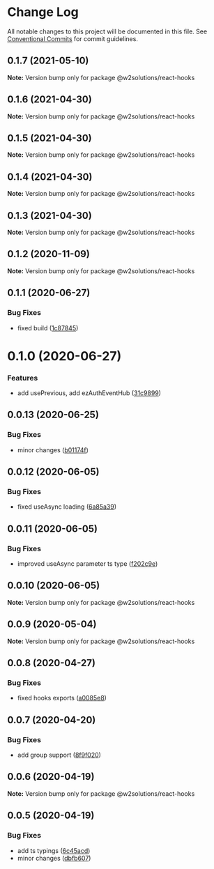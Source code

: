 # Change Log

All notable changes to this project will be documented in this file.
See [Conventional Commits](https://conventionalcommits.org) for commit guidelines.

## 0.1.7 (2021-05-10)

**Note:** Version bump only for package @w2solutions/react-hooks





## 0.1.6 (2021-04-30)

**Note:** Version bump only for package @w2solutions/react-hooks





## 0.1.5 (2021-04-30)

**Note:** Version bump only for package @w2solutions/react-hooks





## 0.1.4 (2021-04-30)

**Note:** Version bump only for package @w2solutions/react-hooks





## 0.1.3 (2021-04-30)

**Note:** Version bump only for package @w2solutions/react-hooks





## 0.1.2 (2020-11-09)

**Note:** Version bump only for package @w2solutions/react-hooks





## 0.1.1 (2020-06-27)


### Bug Fixes

* fixed build ([1c87845](https://github.com/w2solutions/react-helper/commit/1c878457b77a6ad034586491f44f08dcd74bfa15))





# 0.1.0 (2020-06-27)


### Features

* add usePrevious, add ezAuthEventHub ([31c9899](https://github.com/w2solutions/react-helper/commit/31c9899336c8ebee0caa1b0eaa0cd81386b87aa5))





## 0.0.13 (2020-06-25)


### Bug Fixes

* minor changes ([b01174f](https://github.com/w2solutions/react-helper/commit/b01174fcfae6bfa76c4b0f6a13bbef4ad923d37e))





## 0.0.12 (2020-06-05)


### Bug Fixes

* fixed useAsync loading ([6a85a39](https://github.com/w2solutions/react-helper/commit/6a85a39a80bd32c89d368234451ab33d48d01ffe))





## 0.0.11 (2020-06-05)


### Bug Fixes

* improved useAsync parameter ts type ([f202c9e](https://github.com/w2solutions/react-helper/commit/f202c9e0ab50f2768c9ddecce7f37528df240175))





## 0.0.10 (2020-06-05)

**Note:** Version bump only for package @w2solutions/react-hooks





## 0.0.9 (2020-05-04)

**Note:** Version bump only for package @w2solutions/react-hooks





## 0.0.8 (2020-04-27)


### Bug Fixes

* fixed hooks exports ([a0085e8](https://github.com/w2solutions/react-helper/commit/a0085e865c5ca3054a1330cf9cadc39d37d20423))





## 0.0.7 (2020-04-20)


### Bug Fixes

* add group support ([8f9f020](https://github.com/w2solutions/react-helper/commit/8f9f0207bdbabc38b8a5ff2c8f9cc693be68302b))





## 0.0.6 (2020-04-19)

**Note:** Version bump only for package @w2solutions/react-hooks





## 0.0.5 (2020-04-19)

### Bug Fixes

- add ts typings ([6c45acd](https://github.com/w2solutions/react-helper/commit/6c45acd1316b7cbb37f00f5614d9e8c0c97a00d7))
- minor changes ([dbfb607](https://github.com/w2solutions/react-helper/commit/dbfb607a051470b57b184a966eb23a1961f6f28c))
